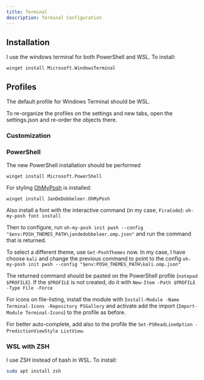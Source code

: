 ```yaml
---
title: Terminal
description: Terminal Configuration
---
```


## Installation

I use the windows terminal for both PowerShell and WSL.
To install:

```pwsh
winget install Microsoft.WindowsTerminal
```

## Profiles

The default profile for Windows Terminal should be WSL.

To re-organize the profiles on the settings and new tabs, open the settings.json and re-order the objects there.

### Customization

### PowerShell

The new PowerShell installation should be performed

```pwsh
winget install Microsoft.PowerShell
```

For styling [OhMyPosh](https://ohmyposh.dev/) is installed:

```pwsh
winget install JanDeDobbeleer.OhMyPosh
```

Also install a font with the interactive command (in my case, `FiraCode`): `oh-my-posh font install`

Then to configure, run `oh-my-posh init pwsh --config "$env:POSH_THEMES_PATH\jandedobbeleer.omp.json"`
and run the command that is returned.

To select a different theme, use `Get-PoshThemes` now.
In my case, I have choose `kali` and change the previous command to point to the config
`oh-my-posh init pwsh --config "$env:POSH_THEMES_PATH\kali.omp.json"`

The returned command should be pasted on the PowerShell profile (`notepad $PROFILE`).
If the `$PROFILE` is not created, do it with `New-Item -Path $PROFILE -Type File -Force`

For icons on file-listing, install the module with `Install-Module -Name Terminal-Icons -Repository PSGallery`
and activate add the import (`Import-Module Terminal-Icons`) to the profile as before.

For better auto-complete, add also to the profile the `Set-PSReadLineOption -PredictionViewStyle ListView`.

### WSL with ZSH

I use ZSH instead of bash in WSL. To install:

```bash
sudo apt install zsh
```

